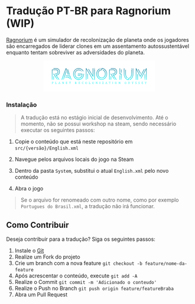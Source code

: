 # Tradução PT-BR para Ragnorium (WIP)

[Ragnorium](https://store.steampowered.com/app/474020/Ragnorium/) é um simulador de recolonização de planeta onde os jogadores são encarregados de liderar clones em um assentamento autossustentável enquanto tentam sobreviver as adversidades do planeta.

<p align="center">
  <a href="https://store.steampowered.com/app/474020/Ragnorium/">
    <img src="./.github/ragnorium_logo.png" alt="Logo do jogo Ragnorium" width="60%">
  </a>
</p>

### Instalação

> A tradução está no estágio inicial de desenvolvimento.
> Até o momento, não se possui workshop na steam, sendo necessário executar os seguintes passos:

1. Copie o conteúdo que está neste repositório em `src/{versão}/English.xml`

2. Navegue pelos arquivos locais do jogo na Steam

3. Dentro da pasta `System`, substitui o atual `English.xml` pelo novo conteúdo

4. Abra o jogo

> Se o arquivo for renomeado com outro nome, como por exemplo `Portugues do Brasil.xml`, a tradução não irá funcionar.

<!-- CONTRIBUTING -->

## Como Contribuir

Deseja contribuir para a tradução? Siga os seguintes passos:

1. Instale o [Git](https://git-scm.com/)
2. Realize um Fork do projeto
3. Crie um branch com a nova feature `git checkout -b feature/nome-da-feature`
4. Após acrescentar o conteúdo, execute `git add -A`
5. Realize o Commit `git commit -m 'Adicionado o conteudo'`
6. Realize o Push no Branch `git push origin feature/featureBraba`
7. Abra um Pull Request
